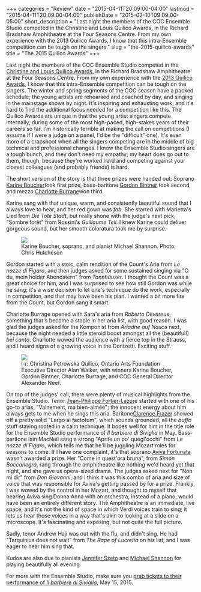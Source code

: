 +++
categories = "Review"
date = "2015-04-11T20:09:00-04:00"
lastmod = "2015-04-11T20:09:00-04:00"
publishDate = "2015-02-10T09:09:00-05:00"
short_description = "Last night the members of the COC Ensemble Studio competed in the Christine and Louis Quilico Awards, in the Richard Bradshaw Amphitheatre at the Four Seasons Centre. From my own experience with the 2013 Quilico Awards, I know that this intra-Ensemble competition can be tough on the singers."
slug = "the-2015-quilico-awards"
title = "The 2015 Quilico Awards"
+++

<p>
	Last night the members of the COC Ensemble Studio competed in the <a href="http://files.coc.ca/pdfs/concert150209.pdf" target="_blank">Christine and Louis Quilico Awards</a>, in the Richard Bradshaw Amphitheatre at the Four Seasons Centre. From my own experience with the <a href="https://operaramblings.wordpress.com/2013/05/14/quilico-awards-2013/" target="_blank">2013 Quilico Awards</a>, I know that this intra-Ensemble competition can be tough on the singers. The winter and spring segments of the COC season have a packed schedule; the young artists are rehearsed and coached by day, and singing in the mainstage shows by night. It's inspiring and exhausting work, and it's hard to find the additional focus needed for a competition like this. The Quilico Awards are unique in that the young artist singers compete internally, during some of the most high-paced, high-stakes years of their careers so far. I'm historically terrible at making the call on competitions (I assume if I were a judge on a panel, I'd be the "difficult" one). It's even more of a crapshoot when all the singers competing are in the middle of big technical and professional changes. I know the Ensemble Studio singers are a tough bunch, and they don't need my empathy; my heart does go out to them, though, because they're worked hard and competing against your closest colleagues (and probably friends) is hard.
</p>
<p>
	The short version of the story is that three prizes were handed out: Soprano <a href="http://karineboucher.com/" target="_blank">Karine Boucher</a>took first prize, bass-baritone <a href="http://www.ariamanagement.com/en/nos-artistes/gordon-bintner-w/" target="_blank">Gordon Bintner</a> took second, and mezzo <a href="https://twitter.com/burragec" target="_blank">Charlotte Burrage</a>won third.
</p>
<p>
	Karine sang with that unique, warm, and consistently beautiful sound that I always love to hear, and her red gown was <em>fab.</em> She started with Marietta's Lied from <em>Die Tote Stadt</em>, but really shone with the judge's next pick, "Sombre forêt" from Rossini's <em>Guillaume Tell</em>. I knew Karine could deliver gorgeous sound, but her smooth coloratura took me by surprise.
</p>
<figure data-type="image"><a href="/webhook-uploads/1428796911532/2015-02-09-COC-Quilico-089_Fotor.jpg"><img data-resize-src="http://lh3.googleusercontent.com/vXRvdRiaHArDfQAudU53C8VoI8bI7x26byawNoV5MD7YZ-ICKObAK384FPF-BMMGx6Rvcuj_EV1yHia2OemNLZO-V0NAjQ" src="http://lh3.googleusercontent.com/vXRvdRiaHArDfQAudU53C8VoI8bI7x26byawNoV5MD7YZ-ICKObAK384FPF-BMMGx6Rvcuj_EV1yHia2OemNLZO-V0NAjQ=s1200"></a><figcaption>Karine Boucher, soprano, and pianist Michael Shannon. Photo: Chris Hutcheson</figcaption></figure>
<p>
	Gordon started with a stoic, calm rendition of the Count's Aria from <em>Le nozze di Figaro</em>, and then judges asked for some sustained singing via "O du, mein holder Abendstern" from <em>Tannhäuser</em>. I thought the Count was a great choice for him, and I was surprised to see how still Gordon was while he sang; it's a wise decision to let one's technique do the work, especially in competition, and that may have been his plan. I wanted a bit more fire from the Count, but Gordon sang it smart.
</p>
<p>
	Charlotte Burrage opened with Sara's aria from <em>Roberto Devereux</em>, something that's become a staple in her aria list, with good reason. I was glad the judges asked for the Komponist from <em>Ariadne auf Naxos</em> next, because the night needed a little steroid boost amongst all the (beautiful!) <em>bel canto</em>. Charlotte wowed the audience with a fierce top in the Strauss, and I heard signs of a growing voice in the Donizetti. Exciting stuff.
</p>
<figure data-type="image"><a href="/webhook-uploads/1428797238313/2015-02-09-COC-Quilico-145_Fotor.jpg"><img data-resize-src="http://lh3.googleusercontent.com/B5dnKum7abFHh2cg-1M39Q9DWk4Brd0EqRccrv8IsKvbRxFVIi6kfj7x_WxlqkgbOr2Z2eyEuKkpZxng9Gztlx1h8bF1" src="http://lh3.googleusercontent.com/B5dnKum7abFHh2cg-1M39Q9DWk4Brd0EqRccrv8IsKvbRxFVIi6kfj7x_WxlqkgbOr2Z2eyEuKkpZxng9Gztlx1h8bF1=s1200"></a><figcaption>l-r: Christina Petrowska Quilico, Ontario Arts Foundation Executive Director Alan Walker, with winners Karine Boucher, Gordon Bintner, Charlotte Burrage, and COC General Director Alexander Neef.</figcaption></figure>
<p>
	On top of the judges' call, there were plenty of musical highlights from the Ensemble Studio. Tenor <a href="https://twitter.com/jfortierlazure" target="_blank">Jean-Philippe Fortier-Lazur</a>e started with one of his go-to arias, "Vainement, ma bien-aimée"; the innocent energy about him always gets to me when he sings this aria. Baritone<a href="https://twitter.com/clarencefrazer" target="_blank">Clarence Frazer</a> showed off a pretty solid "Largo al factotum", which sounds grounded, all the <em>buffo</em> stuff staying rooted in a calm technique. It bodes well for him in the title role for the Ensemble Studio performance of <em>Il barbiere di Siviglia</em> in May. Bass-baritone Iain MacNeil sang a strong "Aprite un po' quegl'occhi" from <em>Le nozze di Figaro</em>, which tells me that he'll be juggling Mozart roles for seasons to come. If I have one complaint, it's that soprano <a href="https://twitter.com/avivafortunata" target="_blank">Aviva Fortunata</a> wasn't awarded a prize. Her "Come in quest'ora bruna", from <i>Simon Boccanegra</i>, rang through the amphitheatre like nothing we'd heard yet that night, and she gave us opera-sized drama. The judges asked next for "Non mi dir" from <em>Don Giovanni</em>, and I think it was this combo of aria and size of voice that was responsible for Aviva's getting passed by for a prize. Frankly, I was wowed by the control in her Mozart, and thought to myself that hearing Aviva sing Donna Anna with an orchestra, instead of a piano, would have been an entirely different story. The Amphitheatre is an immediate, live space, and it's not the kind of space in which Verdi voices train to sing; it lets us hear those voices in a way that's akin to looking at a slide on a microscope. It's fascinating and exposing, but not quite the full picture.
</p>
<p>
	Sadly, tenor Andrew Haji was out with the flu, and didn't sing. He had "Tarquinius does not wait" from <em>The Rape of Lucretia</em> on his list, and I was eager to hear him sing that.
</p>
<p>
	Kudos are also due to pianists <a href="https://twitter.com/szetojenn" target="_blank">Jennifer Szeto</a> and <a href="https://twitter.com/mshanncoaching" target="_blank">Michael Shannon</a> for playing beautifully all evening.
</p>
<p>
	For more with the Ensemble Studio, make sure you <a href="http://www.coc.ca/PerformancesAndTickets/1415Season/BarberofSeville/EnsembleStudioPerformance.aspx" target="_blank">grab tickets to their performance of <em>Il barbiere di Siviglia</em></a>, May 15, 2015.
</p>
